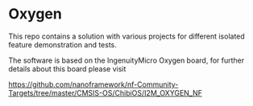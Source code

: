 # Oxygen

This repo contains a solution with various projects for different isolated feature demonstration and tests.

The software is based on the IngenuityMicro Oxygen board, for further details about this board please visit 

https://github.com/nanoframework/nf-Community-Targets/tree/master/CMSIS-OS/ChibiOS/I2M_OXYGEN_NF
